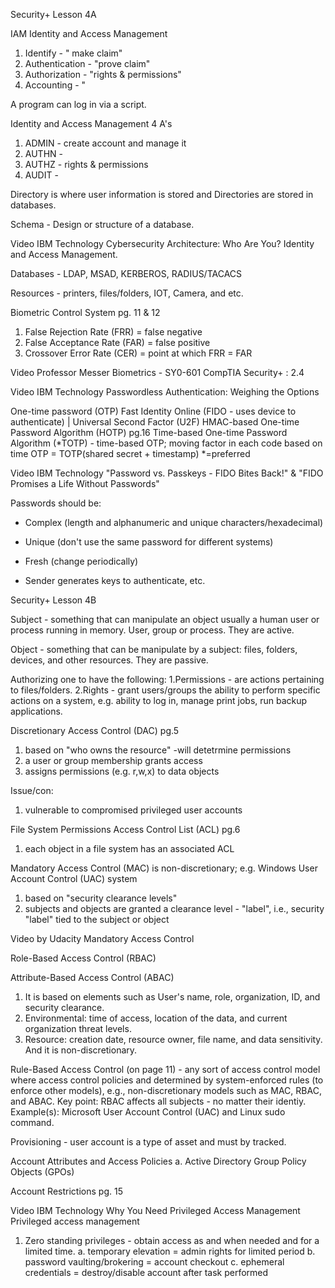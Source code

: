 Security+ Lesson 4A

IAM Identity and Access Management
1. Identify - " make claim"
2. Authentication - "prove claim"
3. Authorization - "rights & permissions"
4. Accounting - "

A program can log in via a script.

Identity and Access Management
   4 A's
   1. ADMIN -  create account and manage it
   2. AUTHN - 
   3. AUTHZ - rights & permissions
   4. AUDIT - 
  
Directory is where user information is stored and Directories are stored in databases.

Schema - Design or structure of a database.  

Video IBM Technology Cybersecurity Architecture: Who Are You? Identity and Access Management. 

Databases - LDAP, MSAD, KERBEROS, RADIUS/TACACS

Resources - printers, files/folders, IOT, Camera, and etc.

Biometric Control System pg. 11 & 12
1. False Rejection Rate (FRR) = false negative
2. False Acceptance Rate (FAR) = false positive
3. Crossover Error Rate (CER) = point at which FRR = FAR

Video Professor Messer Biometrics - SY0-601 CompTIA Security+ : 2.4

Video IBM Technology Passwordless Authentication: Weighing the Options

One-time password (OTP)
Fast Identity Online (FIDO - uses device to authenticate)  | Universal Second Factor (U2F)
HMAC-based One-time Password Algorithm (HOTP) pg.16
Time-based One-time Password Algorithm (*TOTP) - time-based OTP; moving factor in each code based on time OTP = TOTP(shared secret + timestamp) *=preferred

Video IBM Technology "Password vs. Passkeys - FIDO Bites Back!" & "FIDO Promises a Life Without Passwords"

Passwords should be:
- Complex (length and alphanumeric and unique characters/hexadecimal)
- Unique (don't use the same password for different systems)
- Fresh (change periodically)

- Sender generates keys to authenticate, etc.

Security+ Lesson 4B

Subject - something that can manipulate an object usually a human user or process running in memory. User, group or process. They are active.

Object - something that can be manipulate by a subject: files, folders, devices, and other resources. They are passive.

Authorizing one to have the following:
1.Permissions - are actions pertaining to files/folders.
2.Rights - grant users/groups the ability to perform specific actions on a system, e.g. ability to log in, manage print jobs, run backup applications.

Discretionary Access Control (DAC) pg.5 
1. based on "who owns the resource" -will detetrmine permissions
2. a user or group membership grants access
3. assigns permissions (e.g. r,w,x) to data objects

Issue/con:
1. vulnerable to compromised privileged user accounts

File System Permissions
Access Control List (ACL) pg.6
1. each object in a file system has an associated ACL

Mandatory Access Control (MAC) is non-discretionary; e.g. Windows User Account Control (UAC) system
1. based on "security clearance levels"
2. subjects and objects are granted a clearance level - "label", i.e., security "label" tied to the subject or object

Video by Udacity Mandatory Access Control

Role-Based Access Control (RBAC)

Attribute-Based Access Control (ABAC) 
1. It is based on elements such as User's name, role, organization, ID, and security clearance.
2. Environmental: time of access, location of the data, and current organization threat levels.
3. Resource: creation date, resource owner, file name, and data sensitivity. And it is non-discretionary.

Rule-Based Access Control (on page 11) - any sort of access control model where access control policies and determined by system-enforced rules (to enforce other models), e.g., non-discretionary models such as MAC, RBAC, and ABAC.
Key point: RBAC affects all subjects - no matter their identiy.
Example(s): Microsoft User Account Control (UAC) and Linux sudo command.

Provisioning - user account is a type of asset and must by tracked.

Account Attributes and Access Policies
a. Active Directory Group Policy Objects (GPOs)

Account Restrictions pg. 15

Video IBM Technology Why You Need Privileged Access Management
Privileged access management
1. Zero standing privileges - obtain access as and when needed and for a limited time.
   a. temporary elevation = admin rights for limited period
   b. password vaulting/brokering = account checkout
   c. ephemeral credentials = destroy/disable account after task performed



